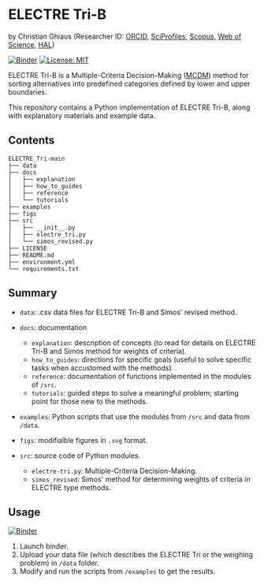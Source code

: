 # ELECTRE Tri-B

by Christian Ghiaus (Researcher ID: [ORCID](https://orcid.org/0000-0001-5561-1245), [SciProfiles](https://sciprofiles.com/profile/2970335), [Scopus](https://www.scopus.com/authid/detail.uri?authorId=6603390490), [Web of Science](https://www.webofscience.com/wos/author/record/1651371), [HAL](https://cv.hal.science/cghiaus))

[![Binder](https://mybinder.org/badge_logo.svg)](https://mybinder.org/v2/gh/cghiaus/ELECTRE_Tri/HEAD)
[![License: MIT](https://img.shields.io/badge/License-MIT-yellow.svg)](https://github.com/cghiaus/dm4bem_book/blob/main/LICENSE)

ELECTRE Tri-B is a Multiple-Criteria Decision-Making ([MCDM](https://en.m.wikipedia.org/wiki/Multiple-criteria_decision_analysis)) method for sorting alternatives into predefined categories defined by lower and upper boundaries. 

This repository contains a Python implementation of ELECTRE Tri-B, along with explanatory materials and example data.

## Contents

```
ELECTRE_Tri-main
├── data
├── docs
│   ├── explanation
│   ├── how_to_guides
│   ├── reference
│   └── tutorials
├── examples
├── figs
├── src
│   ├── __init__.py
│   ├── electre_tri.py
│   └── simos_revised.py
├── LICENSE
├── README.md
├── environment.yml
└── requirements.txt
```
## Summary
- `data`: .csv data files for ELECTRE Tri-B and Simos' revised method.

- `docs`: documentation
    - `explanation`: description of concepts (to read for details on ELECTRE Tri-B and Simos method for weights of criteria).
    - `how_to_guides`: directions for specific goals (useful to solve specific tasks when accustomed with the methods).
    - `reference`: documentation of functions implemented in the modules of `/src`.
    - `tutorials`: guided steps to solve a meaningful problem; starting point for those new to the methods.

- `examples`: Python scripts that use the modules from `/src` and data from `/data`.

- `figs`: modifialble figures in `.svg` format.

- `src`: source code of Python modules.
    - `electre-tri.py`: Multiple-Criteria Decision-Making.
    - `simos_revised`: Simos' method for determining weights of criteria in ELECTRE type methods.

## Usage

[![Binder](https://mybinder.org/badge_logo.svg)](https://mybinder.org/v2/gh/cghiaus/ELECTRE_Tri/HEAD)

1. Launch binder.
2. Upload your data file (which describes the ELECTRE Tri or the weighing problem) in `/data` folder.
3. Modify and run the scripts from `/examples` to get the results.
